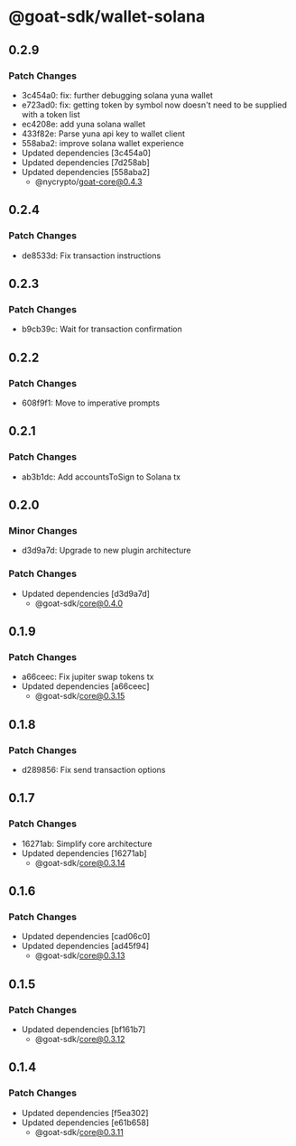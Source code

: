 # @goat-sdk/wallet-solana

## 0.2.9

### Patch Changes

- 3c454a0: fix: further debugging solana yuna wallet
- e723ad0: fix: getting token by symbol now doesn't need to be supplied with a token list
- ec4208e: add yuna solana wallet
- 433f82e: Parse yuna api key to wallet client
- 558aba2: improve solana wallet experience
- Updated dependencies [3c454a0]
- Updated dependencies [7d258ab]
- Updated dependencies [558aba2]
  - @nycrypto/goat-core@0.4.3

## 0.2.4

### Patch Changes

- de8533d: Fix transaction instructions

## 0.2.3

### Patch Changes

- b9cb39c: Wait for transaction confirmation

## 0.2.2

### Patch Changes

- 608f9f1: Move to imperative prompts

## 0.2.1

### Patch Changes

- ab3b1dc: Add accountsToSign to Solana tx

## 0.2.0

### Minor Changes

- d3d9a7d: Upgrade to new plugin architecture

### Patch Changes

- Updated dependencies [d3d9a7d]
  - @goat-sdk/core@0.4.0

## 0.1.9

### Patch Changes

- a66ceec: Fix jupiter swap tokens tx
- Updated dependencies [a66ceec]
  - @goat-sdk/core@0.3.15

## 0.1.8

### Patch Changes

- d289856: Fix send transaction options

## 0.1.7

### Patch Changes

- 16271ab: Simplify core architecture
- Updated dependencies [16271ab]
  - @goat-sdk/core@0.3.14

## 0.1.6

### Patch Changes

- Updated dependencies [cad06c0]
- Updated dependencies [ad45f94]
  - @goat-sdk/core@0.3.13

## 0.1.5

### Patch Changes

- Updated dependencies [bf161b7]
  - @goat-sdk/core@0.3.12

## 0.1.4

### Patch Changes

- Updated dependencies [f5ea302]
- Updated dependencies [e61b658]
  - @goat-sdk/core@0.3.11

